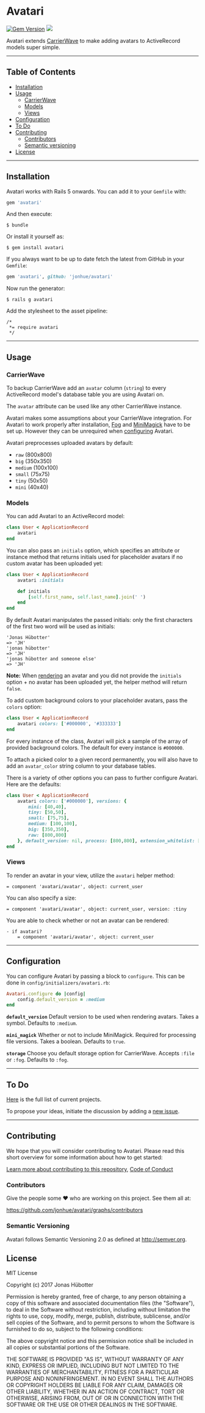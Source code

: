 # Avatari

[![Gem Version](https://badge.fury.io/rb/avatari.svg)](https://badge.fury.io/rb/avatari) <img src="https://travis-ci.org/jonhue/avatari.svg?branch=master" />

Avatari extends [CarrierWave](https://github.com/carrierwaveuploader/carrierwave) to make adding avatars to ActiveRecord models super simple.

---

## Table of Contents

* [Installation](#installation)
* [Usage](#usage)
    * [CarrierWave](#carrierwave)
    * [Models](#models)
    * [Views](#views)
* [Configuration](#configuration)
* [To Do](#to-do)
* [Contributing](#contributing)
    * [Contributors](#contributors)
    * [Semantic versioning](#semantic-versioning)
* [License](#license)

---

## Installation

Avatari works with Rails 5 onwards. You can add it to your `Gemfile` with:

```ruby
gem 'avatari'
```

And then execute:

    $ bundle

Or install it yourself as:

    $ gem install avatari

If you always want to be up to date fetch the latest from GitHub in your `Gemfile`:

```ruby
gem 'avatari', github: 'jonhue/avatari'
```

Now run the generator:

    $ rails g avatari

Add the stylesheet to the asset pipeline:

```
/*
 *= require avatari
 */
```

---

## Usage

### CarrierWave

To backup CarrierWave add an `avatar` column (`string`) to every ActiveRecord model's database table you are using Avatari on.

The `avatar` attribute can be used like any other CarrierWave instance.

Avatari makes some assumptions about your CarrierWave integration. For Avatari to work properly after installation, [Fog](https://github.com/carrierwaveuploader/carrierwave#fog) and [MiniMagick](https://github.com/minimagick/minimagick) have to be set up. However they can be unrequired when [configuring](#configuration) Avatari.

Avatari preprocesses uploaded avatars by default:

* `raw` (800x800)
* `big` (350x350)
* `medium` (100x100)
* `small` (75x75)
* `tiny` (50x50)
* `mini` (40x40)

### Models

You can add Avatari to an ActiveRecord model:

```ruby
class User < ApplicationRecord
    avatari
end
```

You can also pass an `initials` option, which specifies an attribute or instance method that returns initials used for placeholder avatars if no custom avatar has been uploaded yet:

```ruby
class User < ApplicationRecord
    avatari :initials

    def initials
        [self.first_name, self.last_name].join(' ')
    end
end
```

By default Avatari manipulates the passed initials: only the first characters of the first two word will be used as initials:

```
'Jonas Hübotter'
=> 'JH'
'jonas hübotter'
=> 'JH'
'jonas hübotter and someone else'
=> 'JH'
```

**Note:** When [rendering](#views) an avatar and you did not provide the `initials` option + no avatar has been uploaded yet, the helper method will return `false`.

To add custom background colors to your placeholder avatars, pass the `colors` option:

```ruby
class User < ApplicationRecord
    avatari colors: ['#000000', '#333333']
end
```

For every instance of the class, Avatari will pick a sample of the array of provided background colors. The default for every instance is `#000000`.

To attach a picked color to a given record permanently, you will also have to add an `avatar_color` string column to your database tables.

There is a variety of other options you can pass to further configure Avatari. Here are the defaults:

```ruby
class User < ApplicationRecord
    avatari colors: ['#000000'], versions: {
        mini: [40,40],
        tiny: [50,50],
        small: [75,75],
        medium: [100,100],
        big: [350,350],
        raw: [800,800]
    }, default_version: nil, process: [800,800], extension_whitelist: ['jpg','jpeg','png']
end
```

### Views

To render an avatar in your view, utilize the `avatari` helper method:

```haml
= component 'avatari/avatar', object: current_user
```

You can also specify a size:

```haml
= component 'avatari/avatar', object: current_user, version: :tiny
```

You are able to check whether or not an avatar can be rendered:

```haml
- if avatari?
    = component 'avatari/avatar', object: current_user
```

---

## Configuration

You can configure Avatari by passing a block to `configure`. This can be done in `config/initializers/avatari.rb`:

```ruby
Avatari.configure do |config|
    config.default_version = :medium
end
```

**`default_version`** Default version to be used when rendering avatars. Takes a symbol. Defaults to `:medium`.

**`mini_magick`** Whether or not to include MiniMagick. Required for processing file versions. Takes a boolean. Defaults to `true`.

**`storage`** Choose you default storage option for CarrierWave. Accepts `:file` or `:fog`. Defaults to `:fog`.

---

## To Do

[Here](https://github.com/jonhue/avatari/projects/1) is the full list of current projects.

To propose your ideas, initiate the discussion by adding a [new issue](https://github.com/jonhue/avatari/issues/new).

---

## Contributing

We hope that you will consider contributing to Avatari. Please read this short overview for some information about how to get started:

[Learn more about contributing to this repository](CONTRIBUTING.md), [Code of Conduct](CODE_OF_CONDUCT.md)

### Contributors

Give the people some :heart: who are working on this project. See them all at:

https://github.com/jonhue/avatari/graphs/contributors

### Semantic Versioning

Avatari follows Semantic Versioning 2.0 as defined at http://semver.org.

## License

MIT License

Copyright (c) 2017 Jonas Hübotter

Permission is hereby granted, free of charge, to any person obtaining a copy
of this software and associated documentation files (the "Software"), to deal
in the Software without restriction, including without limitation the rights
to use, copy, modify, merge, publish, distribute, sublicense, and/or sell
copies of the Software, and to permit persons to whom the Software is
furnished to do so, subject to the following conditions:

The above copyright notice and this permission notice shall be included in all
copies or substantial portions of the Software.

THE SOFTWARE IS PROVIDED "AS IS", WITHOUT WARRANTY OF ANY KIND, EXPRESS OR
IMPLIED, INCLUDING BUT NOT LIMITED TO THE WARRANTIES OF MERCHANTABILITY,
FITNESS FOR A PARTICULAR PURPOSE AND NONINFRINGEMENT. IN NO EVENT SHALL THE
AUTHORS OR COPYRIGHT HOLDERS BE LIABLE FOR ANY CLAIM, DAMAGES OR OTHER
LIABILITY, WHETHER IN AN ACTION OF CONTRACT, TORT OR OTHERWISE, ARISING FROM,
OUT OF OR IN CONNECTION WITH THE SOFTWARE OR THE USE OR OTHER DEALINGS IN THE
SOFTWARE.
